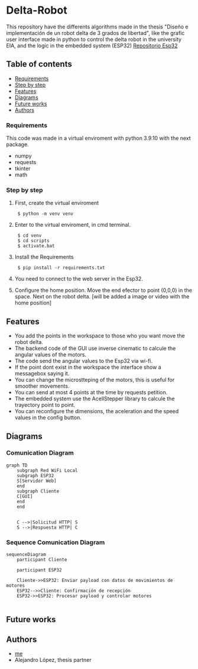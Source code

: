 # **Delta-Robot**
This repository have the differents algorithms made in the thesis "Diseño e implementación de un robot delta de 3 grados de libertad", like the grafic user interface made in python to control the delta robot in the university EIA, and the logic in the embedded system (ESP32) [Repositorio Esp32](https://github.com/JhonierNegrete10/Delta-Robot-Esp32)

## **Table of contents**
- [Requirements](#Requirements) 
- [Step by step](#Step-by-step)
- [Features](#Features)
- [Diagrams](#Diagrams)
- [Future works](#Future-works)
- [Authors](#Authors)

### **Requirements** 
This code was made in a virtual enviroment with python 3.9.10 with the next package. 
- numpy
- requests
- tkinter 
- math 

### **Step by step**
1. First, create the virtual enviroment
    
        $ python -m venv venv

2. Enter to the virtual enviroment, in cmd terminal. 

        $ cd venv 
        $ cd scripts 
        $ activate.bat 

3. Install the Requirements

        $ pip install -r requirements.txt


4. You need to connect to the web server in the Esp32.

5. Configure the home position. 
Move the end efector to point (0,0,0) in the space. Next on the robot delta. [will be added a image or video with the home position]

[comment]: <![Algorithm schema](./images/schema.jpg)"optional tittle"> 

## Features 
- You add the points in the workspace to those who you want move the robot delta. 
- The backend code of the GUI use inverse cinematic to calcule the angular values of the motors. 
- The code send the angular values to the Esp32 via wi-fi. 
- If the point dont exist in the workspace the interface show a messagebox saying it. 
- You can change the microstteping of the motors, this is useful for smoother movements. 
- You can send at most 4 points at the time by requests petition.
- The embedded system use the AcellStepper library to calcule the trayectory point to point. 
- You can reconfigure the dimensions, the aceleration and the speed values in the config button. 

[comment]: <## Best Practices>

## Diagrams
### Comunication Diagram 
```mermaid
graph TD
    subgraph Red WiFi Local
    subgraph ESP32
    S[Servidor Web]
    end
    subgraph Cliente
    C[GUI]
    end
    end
    

    C -->|Solicitud HTTP| S
    S -->|Respuesta HTTP| C

```

### Sequence Comunication Diagram 

```mermaid 
sequenceDiagram
    participant Cliente
   
    participant ESP32

    Cliente->>ESP32: Enviar payload con datos de movimientos de motores
    ESP32-->>Cliente: Confirmación de recepción
    ESP32->>ESP32: Procesar payload y controlar motores


```

## Future works 

## Authors 
- [me](https://github.com/JhonierNegrete10/)
- Alejandro López, thesis partner 